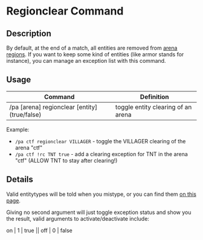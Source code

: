# Regionclear Command

## Description

By default, at the end of a match, all entities are removed from [arena regions](../regions.md). If you want to keep some kind of entities
(like armor stands for instance), you can manage an exception list with this command.

## Usage

Command |  Definition
------------- | -------------
/pa [arena] regionclear [entity] (true/false) | toggle entity clearing of an arena


Example:
- `/pa ctf regionclear VILLAGER` - toggle the VILLAGER clearing of the arena "ctf"
- `/pa ctf !rc TNT true` - add a clearing exception for TNT in the arena "ctf" (ALLOW TNT to stay after clearing!)

## Details

Valid entitytypes will be told when you mistype, or you can find them 
[on this page](https://hub.spigotmc.org/javadocs/bukkit/org/bukkit/entity/EntityType.html).

Giving no second argument will just toggle exception status and show you the result, valid arguments to activate/deactivate include:

on | 1 | true || off | 0 | false
